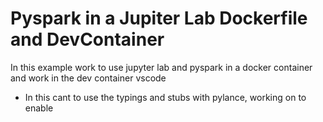 # Pyspark in a Jupiter Lab Dockerfile and DevContainer
In this example work to use jupyter lab and pyspark in a docker container and work in the dev container vscode 

* In this cant to use the typings and stubs with pylance, working on to enable 